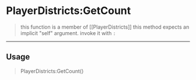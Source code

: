 # PlayerDistricts:GetCount
> this function is a member of [[PlayerDistricts]]
> this method expects an implicit "self" argument. invoke it with `:`
-----
## Usage
> PlayerDistricts:GetCount()
